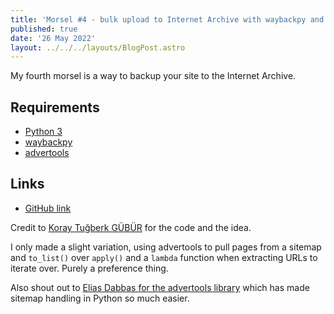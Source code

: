 ```yaml
---
title: 'Morsel #4 - bulk upload to Internet Archive with waybackpy and advertools'
published: true
date: '26 May 2022'
layout: ../../../layouts/BlogPost.astro
---
```


My fourth morsel is a way to backup your site to the Internet Archive.

## Requirements

* [Python 3](https://www.python.org/downloads/)
* [waybackpy](https://pypi.org/project/waybackpy/)
* [advertools](https://advertools.readthedocs.io/en/master/)

## Links

* [GitHub link](https://github.com/starchildluke/wayback)

Credit to [Koray Tuğberk GÜBÜR](https://www.holisticseo.digital/python-seo/internet-archive/) for the code and the idea.

I only made a slight variation, using advertools to pull pages from a sitemap and ```to_list()``` over ```apply()``` and a ```lambda``` function when extracting URLs to iterate over. Purely a preference thing.

Also shout out to [Elias Dabbas for the advertools library](https://github.com/eliasdabbas/advertools) which has made sitemap handling in Python so much easier.